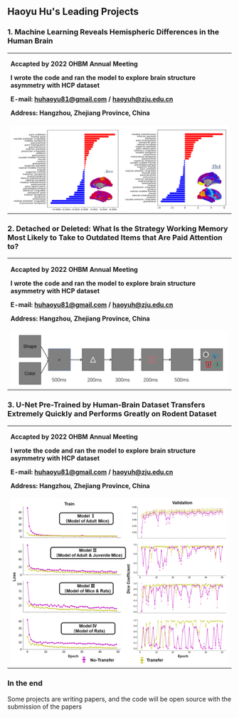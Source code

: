 ## Haoyu Hu's Leading Projects

### 1. Machine Learning Reveals Hemispheric Differences in the Human Brain

<table border="0">
  <tr>
    <td width="100%">
      <p><b>Accapted by 2022 OHBM Annual Meeting</b></p>
      <p><b>I wrote the code and ran the model to explore brain structure asymmetry with HCP dataset</b></p>
      <p><b>E-mail: <a href="mailto: huhaoyu81@gmail.com">huhaoyu81@gmail.com</a> / <a href="mailto: haoyuh@zju.edu.cn">haoyuh@zju.edu.cn</a></b></p>
      <p><b>Address: Hangzhou, Zhejiang Province, China</b></p>
    </td>
  </tr>
<!--   <tr>
    <img src="/Project_Related/BA_proj_2.png" width="100%"> 
  </tr> -->
  <tr>
    <td width="100%">
    <img src="/Project_Related/BA_proj_2.png" width="100%"> 
    </td>
  </tr>
</table>

### 2. Detached or Deleted: What Is the Strategy Working Memory Most Likely to Take to Outdated Items that Are Paid Attention to?
<table border="0">
  <tr>
    <td width="100%">
      <p><b>Accapted by 2022 OHBM Annual Meeting</b></p>
      <p><b>I wrote the code and ran the model to explore brain structure asymmetry with HCP dataset</b></p>
      <p><b>E-mail: <a href="mailto: huhaoyu81@gmail.com">huhaoyu81@gmail.com</a> / <a href="mailto: haoyuh@zju.edu.cn">haoyuh@zju.edu.cn</a></b></p>
      <p><b>Address: Hangzhou, Zhejiang Province, China</b></p>
    </td>
  </tr>
<!--   <tr>
    <img src="/Project_Related/BA_proj_2.png" width="100%"> 
  </tr> -->
  <tr>
    <td width="100%">
    <img src="/Project_Related/WM_proj_1.png" width="100%"> 
    </td>
  </tr>
</table>

### 3. U-Net Pre-Trained by Human-Brain Dataset Transfers Extremely Quickly and Performs Greatly on Rodent Dataset
<table border="0">
  <tr>
    <td width="100%">
      <p><b>Accapted by 2022 OHBM Annual Meeting</b></p>
      <p><b>I wrote the code and ran the model to explore brain structure asymmetry with HCP dataset</b></p>
      <p><b>E-mail: <a href="mailto: huhaoyu81@gmail.com">huhaoyu81@gmail.com</a> / <a href="mailto: haoyuh@zju.edu.cn">haoyuh@zju.edu.cn</a></b></p>
      <p><b>Address: Hangzhou, Zhejiang Province, China</b></p>
    </td>
  </tr>
<!--   <tr>
    <img src="/Project_Related/BA_proj_2.png" width="100%"> 
  </tr> -->
  <tr>
    <td width="100%">
    <img src="/Project_Related/Rodent_Proj_2.png" width="100%"> 
    </td>
  </tr>
</table>

### In the end
Some projects are writing papers, and the code will be open source with the submission of the papers
